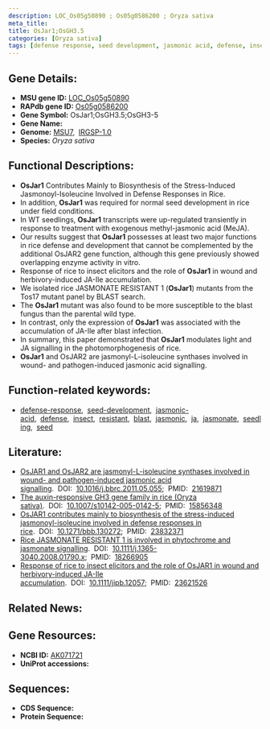 ```yaml
---
description: LOC_Os05g50890 ; Os05g0586200 ; Oryza sativa
meta_title:
title: OsJar1;OsGH3.5
categories: [Oryza sativa]
tags: [defense response, seed development, jasmonic acid, defense, insect, resistant, blast, jasmonic,  ja , jasmonate, seedling, seed]
---
```


## Gene Details:
- **MSU gene ID:** [LOC_Os05g50890](http://rice.uga.edu/cgi-bin/ORF_infopage.cgi?orf=LOC_Os05g50890)  
- **RAPdb gene ID:** [Os05g0586200](https://rapdb.dna.affrc.go.jp/locus/?name=Os05g0586200)  
- **Gene Symbol:** OsJar1;OsGH3.5;OsGH3-5
- **Gene Name:**
- **Genome:**  [MSU7](http://rice.uga.edu/),&nbsp;&nbsp;[IRGSP-1.0](https://rapdb.dna.affrc.go.jp/download/irgsp1.html)
- **Species:** *Oryza sativa*

## Functional Descriptions:
   - **OsJar1** Contributes Mainly to Biosynthesis of the Stress-Induced Jasmonoyl-Isoleucine Involved in Defense Responses in Rice.
   - In addition, **OsJar1** was required for normal seed development in rice under field conditions.
   - In WT seedlings, **OsJar1** transcripts were up-regulated transiently in response to treatment with exogenous methyl-jasmonic acid (MeJA).
   - Our results suggest that **OsJar1** possesses at least two major functions in rice defense and development that cannot be complemented by the additional OsJAR2 gene function, although this gene previously showed overlapping enzyme activity in vitro.
   - Response of rice to insect elicitors and the role of **OsJar1** in wound and herbivory-induced JA-Ile accumulation.
   - We isolated rice JASMONATE RESISTANT 1 (**OsJar1**) mutants from the Tos17 mutant panel by BLAST search.
   - The **OsJar1** mutant was also found to be more susceptible to the blast fungus than the parental wild type.
   - In contrast, only the expression of **OsJar1** was associated with the accumulation of JA-Ile after blast infection.
   - In summary, this paper demonstrated that **OsJar1** modulates light and JA signalling in the photomorphogenesis of rice.
   - **OsJar1** and OsJAR2 are jasmonyl-L-isoleucine synthases involved in wound- and pathogen-induced jasmonic acid signalling.

## Function-related keywords:
   - [defense-response](/tags/defense-response/),&nbsp;&nbsp;[seed-development](/tags/seed-development/),&nbsp;&nbsp;[jasmonic-acid](/tags/jasmonic-acid/),&nbsp;&nbsp;[defense](/tags/defense/),&nbsp;&nbsp;[insect](/tags/insect/),&nbsp;&nbsp;[resistant](/tags/resistant/),&nbsp;&nbsp;[blast](/tags/blast/),&nbsp;&nbsp;[jasmonic](/tags/jasmonic/),&nbsp;&nbsp;[ja](/tags/ja/),&nbsp;&nbsp;[jasmonate](/tags/jasmonate/),&nbsp;&nbsp;[seedling](/tags/seedling/),&nbsp;&nbsp;[seed](/tags/seed/)

## Literature:
   - [OsJAR1 and OsJAR2 are jasmonyl-L-isoleucine synthases involved in wound- and pathogen-induced jasmonic acid signalling](https://www.doi.org/10.1016/j.bbrc.2011.05.055).&nbsp;&nbsp;DOI:&nbsp;&nbsp;[10.1016/j.bbrc.2011.05.055](https://www.doi.org/10.1016/j.bbrc.2011.05.055);&nbsp;&nbsp;PMID:&nbsp;&nbsp;[21619871](https://pubmed.ncbi.nlm.nih.gov/21619871/)
   - [The auxin-responsive GH3 gene family in rice (Oryza sativa)](https://www.doi.org/10.1007/s10142-005-0142-5).&nbsp;&nbsp;DOI:&nbsp;&nbsp;[10.1007/s10142-005-0142-5](https://www.doi.org/10.1007/s10142-005-0142-5);&nbsp;&nbsp;PMID:&nbsp;&nbsp;[15856348](https://pubmed.ncbi.nlm.nih.gov/15856348/)
   - [OsJAR1 contributes mainly to biosynthesis of the stress-induced jasmonoyl-isoleucine involved in defense responses in rice](https://www.doi.org/10.1271/bbb.130272).&nbsp;&nbsp;DOI:&nbsp;&nbsp;[10.1271/bbb.130272](https://www.doi.org/10.1271/bbb.130272);&nbsp;&nbsp;PMID:&nbsp;&nbsp;[23832371](https://pubmed.ncbi.nlm.nih.gov/23832371/)
   - [Rice JASMONATE RESISTANT 1 is involved in phytochrome and jasmonate signalling](https://www.doi.org/10.1111/j.1365-3040.2008.01790.x).&nbsp;&nbsp;DOI:&nbsp;&nbsp;[10.1111/j.1365-3040.2008.01790.x](https://www.doi.org/10.1111/j.1365-3040.2008.01790.x);&nbsp;&nbsp;PMID:&nbsp;&nbsp;[18266905](https://pubmed.ncbi.nlm.nih.gov/18266905/)
   - [Response of rice to insect elicitors and the role of OsJAR1 in wound and herbivory-induced JA-Ile accumulation](https://www.doi.org/10.1111/jipb.12057).&nbsp;&nbsp;DOI:&nbsp;&nbsp;[10.1111/jipb.12057](https://www.doi.org/10.1111/jipb.12057);&nbsp;&nbsp;PMID:&nbsp;&nbsp;[23621526](https://pubmed.ncbi.nlm.nih.gov/23621526/)

## Related News:

## Gene Resources:
- **NCBI ID:**  [AK071721](http://www.ncbi.nlm.nih.gov/nuccore/AK071721)
- **UniProt accessions:** [](https://www.uniprot.org/uniprotkb//entry)

## Sequences:
- **CDS Sequence:**
- **Protein Sequence:**

